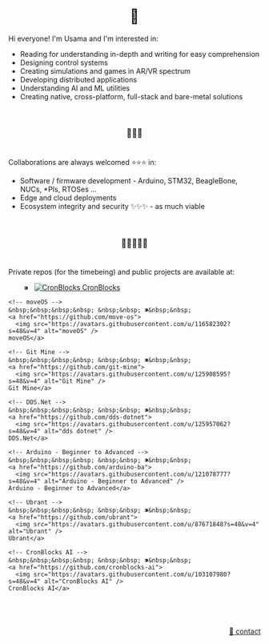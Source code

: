<h1 align="center">👋</h1>

Hi everyone! I'm Usama and I'm interested in:

  - Reading for understanding in-depth and writing for easy comprehension
  - Designing control systems
  - Creating simulations and games in AR/VR spectrum
  - Developing distributed applications
  - Understanding AI and ML utilities
  - Creating native, cross-platform, full-stack and bare-metal solutions


&nbsp;

<h3 align="center">💞️💞️💞️</h3>

# 

Collaborations are always welcomed :star::star::star: in:
  - Software / firmware development - Arduino, STM32, BeagleBone, NUCs, \*PIs, RTOSes ...
  - Edge and cloud deployments
  - Ecosystem integrity and security ✨✨✨ - as much viable


&nbsp;

<h3 align="center">🌱🌱🌱🌱🌱</h3>

# 

Private repos (for the timebeing) and public projects are available at:

<p align="left">
  <!-- CronBlocks -->
  &nbsp;&nbsp;&nbsp;&nbsp; &nbsp;&nbsp; ⁍&nbsp;&nbsp;
  <a href="https://github.com/cronblocks">
    <img src="https://avatars.githubusercontent.com/u/86520771?s=48&v=4" alt="CronBlocks" />
  CronBlocks</a>
  
    <!-- moveOS -->
    &nbsp;&nbsp;&nbsp;&nbsp; &nbsp;&nbsp; ⁍&nbsp;&nbsp;
    <a href="https://github.com/move-os">
      <img src="https://avatars.githubusercontent.com/u/116582302?s=48&v=4" alt="moveOS" />
    moveOS</a>
    
    <!-- Git Mine -->
    &nbsp;&nbsp;&nbsp;&nbsp; &nbsp;&nbsp; ⁍&nbsp;&nbsp;
    <a href="https://github.com/git-mine">
      <img src="https://avatars.githubusercontent.com/u/125908595?s=48&v=4" alt="Git Mine" />
    Git Mine</a>
    
    <!-- DDS.Net -->
    &nbsp;&nbsp;&nbsp;&nbsp; &nbsp;&nbsp; ⁍&nbsp;&nbsp;
    <a href="https://github.com/dds-dotnet">
      <img src="https://avatars.githubusercontent.com/u/125957062?s=48&v=4" alt="dds dotnet" />
    DDS.Net</a>
    
    <!-- Arduino - Beginner to Advanced -->
    &nbsp;&nbsp;&nbsp;&nbsp; &nbsp;&nbsp; ⁍&nbsp;&nbsp;
    <a href="https://github.com/arduino-ba">
      <img src="https://avatars.githubusercontent.com/u/121078777?s=48&v=4" alt="Arduino - Beginner to Advanced" />
    Arduino - Beginner to Advanced</a>
    
    <!-- Ubrant -->
    &nbsp;&nbsp;&nbsp;&nbsp; &nbsp;&nbsp; ⁍&nbsp;&nbsp;
    <a href="https://github.com/ubrant">
      <img src="https://avatars.githubusercontent.com/u/87671848?s=48&v=4" alt="Ubrant" />
    Ubrant</a>
    
    <!-- CronBlocks AI -->
    &nbsp;&nbsp;&nbsp;&nbsp; &nbsp;&nbsp; ⁍&nbsp;&nbsp;
    <a href="https://github.com/cronblocks-ai">
      <img src="https://avatars.githubusercontent.com/u/103107980?s=48&v=4" alt="CronBlocks AI" />
    CronBlocks AI</a>
</p>


&nbsp;

# 
<p align="right"><a href="https://www.linkedin.com/in/usa-m">&#128231; contact</a></p>
